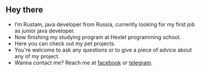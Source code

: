 <h2><b> Hey there </h2></b>
<p></p>
<ul>
<li> I’m Rustam, java developer from Russia, currently looking for my first job as junior java developer.</li>
<li> Now finishing my studying program at Hexlet programming school. </li> 
<li> Here you can check out my pet projects. </li>
<li> You're welcome to ask any questions or to give a piece of advice about any of my project.</li>
<li> Wanna contact me? Reach me at <a href="https://www.facebook.com/akhmedzianov/">facebook</a> or <a href="t.me/rus_yanov">telegram</a>. </li>
</ul>
